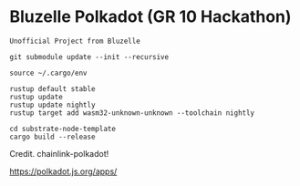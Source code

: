 # Bluzelle Polkadot (GR 10 Hackathon)

```
Unofficial Project from Bluzelle 
```

```
git submodule update --init --recursive

source ~/.cargo/env

rustup default stable 
rustup update 
rustup update nightly 
rustup target add wasm32-unknown-unknown --toolchain nightly

cd substrate-node-template 
cargo build --release

```

Credit. chainlink-polkadot!

https://polkadot.js.org/apps/